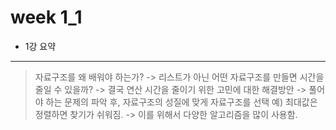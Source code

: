 # week 1_1

+ 1강 요약
------------
> 자료구조를 왜 배워야 하는가?
> -> 리스트가 아닌 어떤 자료구조를 만들면 시간을 줄일 수 있을까?
> -> 결국 연산 시간을 줄이기 위한 고민에 대한 해결방안
> -> 풀어야 하는 문제의 파악 후, 자료구조의 성질에 맞게 자료구조를 선택
> 예) 최대값은 정렬하면 찾기가 쉬워짐.
> -> 이를 위해서 다양한 알고리즘을 많이 사용함.
